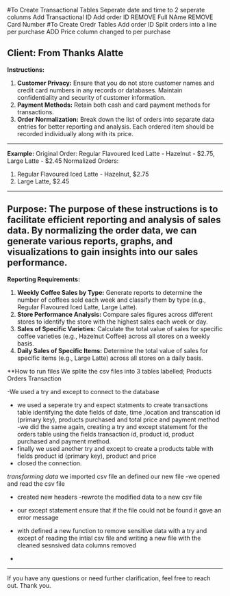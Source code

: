 #To Create Transactional Tables
Seperate date and time to 2 seperate colunms
Add Transactional ID
Add order ID
REMOVE Full NAme
REMOVE Card Number
#To Create Oredr Tables
Add order ID
Split orders into a line per purchase
ADD Price column changed to per purchase

**Client: From Thanks Alatte**
---
**Instructions:**
1. **Customer Privacy:** Ensure that you do not store customer names and credit card numbers in any records or databases. Maintain confidentiality and security of customer information.
2. **Payment Methods:** Retain both cash and card payment methods for transactions.
3. **Order Normalization:** Break down the list of orders into separate data entries for better reporting and analysis. Each ordered item should be recorded individually along with its price.
---
**Example:**
Original Order:
Regular Flavoured Iced Latte - Hazelnut - $2.75, Large Latte - $2.45
Normalized Orders:
1. Regular Flavoured Iced Latte - Hazelnut, $2.75
2. Large Latte, $2.45
---
**Purpose:**
The purpose of these instructions is to facilitate efficient reporting and analysis of sales data. By normalizing the order data, we can generate various reports, graphs, and visualizations to gain insights into our sales performance.
---
**Reporting Requirements:**
1. **Weekly Coffee Sales by Type:** Generate reports to determine the number of coffees sold each week and classify them by type (e.g., Regular Flavoured Iced Latte, Large Latte).
2. **Store Performance Analysis:** Compare sales figures across different stores to identify the store with the highest sales each week or day.
3. **Sales of Specific Varieties:** Calculate the total value of sales for specific coffee varieties (e.g., Hazelnut Coffee) across all stores on a weekly basis.
4. **Daily Sales of Specific Items:** Determine the total value of sales for specific items (e.g., Large Latte) across all stores on a daily basis.

**How to run files
We splite the csv files into 3 tables labelled;
Products
Orders
Transaction

-We used a try and except to connect to the database
- we used a seperate try and expect statments to create transactions table identifying the date fields of date, time ,location and transcation id (primary key), products purchased and total price and payment method
-we did the same again, creating a try and except statement for the orders table using the fields transaction id, product id, product purchased and payment method.
- finally we used another try and except to create a products table with fields product id (primary key), product and price 
- closed the connection.

*transforming data*
we imported csv file an defined our new file
-we opened and read the csv file
- created new headers
-rewrote the modified data to a new csv file
- our except statement ensure that if the file could not be found it gave an error message

- with defined a new function to remove sensitive data with a try and except of reading the intial csv file and writing a new file with the cleaned sesnsived data columns removed
-
---

If you have any questions or need further clarification, feel free to reach out.
Thank you.